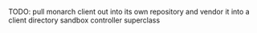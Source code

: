 TODO:
pull monarch client out into its own repository and vendor it into a client directory
sandbox controller superclass